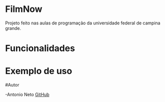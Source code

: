 # FilmNow
Projeto feito nas aulas de programação da universidade federal de campina grande.

# Funcionalidades

# Exemplo de uso

#Autor

-Antonio Neto [GitHub](https://www.github.com/Antonio-Farias-Neto)



